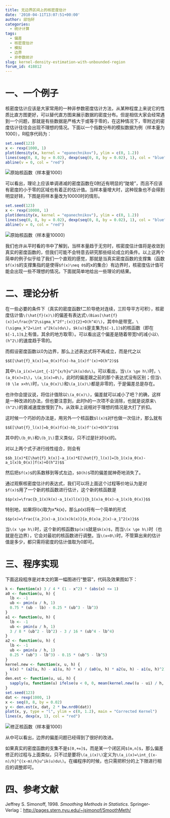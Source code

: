 ```yaml
---
title: 无边界区间上的核密度估计
date: '2010-04-11T13:07:51+00:00'
author: 邱怡轩
categories:
  - 统计计算
tags:
  - 偏差
  - 核密度估计
  - 模拟
  - 边界
  - 非参数统计
slug: kernel-density-estimation-with-unbounded-region
forum_id: 418812
---
```


# 一、一个例子

核密度估计应该是大家常用的一种非参数密度估计方法，从某种程度上来说它的性质比直方图更好，可以替代直方图来展示数据的密度分布。但是相信大家会经常遇到一个问题，那就是有些数据是严格大于或等于零的，在这种情况下，零附近的密度估计往往会出现不理想的情况。下面以一个指数分布的模拟数据为例（样本量为1000），R程序代码为：

```r
set.seed(123)
x <- rexp(1000, 1)
plot(density(x, kernel = "epanechnikov"), ylim = c(0, 1.2))
lines(seq(0, 8, by = 0.02), dexp(seq(0, 8, by = 0.02), 1), col = "blue")
abline(v = 0, col = "red")
```

![原始核函数（样本量1000）](https://uploads.cosx.org/2010/04/kde_original_kernel_n1000.png)

可以看出，理论上应该单调递减的密度函数在0附近有明显的“陡坡”，而且不应该有密度的小于零的区域也有着正的估计值。当样本量增大时，这种现象也不会得到明显好转，下图是将样本量改为10000时的情形。

```r
set.seed(123)
x <- rexp(10000, 1)
plot(density(x, kernel = "epanechnikov"), ylim = c(0, 1.2))
lines(seq(0, 8, by = 0.02), dexp(seq(0, 8, by = 0.02), 1), col = "blue")
abline(v = 0, col = "red")
```

![原始核函数（样本量10000）](https://uploads.cosx.org/2010/04/kde_original_kernel_n10000.png)

我们也许从平时看的书中了解到，当样本量趋于无穷时，核密度估计值将是收敛到真实的密度函数的，但我们可能不会特意去研究那些结论成立的条件。以上这两个简单的例子似乎给了我们一个直观的感觉，那就是当真实密度函数的支撑集（函数`$f(x)$`的支撑集指的是使得`$f(x)\neq 0$`的x的集合）有边界时，核密度估计值可能会出现一些不理想的情况。下面就简单地给出一些理论的结果。

# 二、理论分析

在一些必要的条件下（真实的密度函数f二阶导绝对连续，三阶导平方可积），核密度估计值`\(\hat{f}(x)\)`的偏差有表达式`\(Bias[\hat{f}(x)]=\frac{h^2\sigma_k^2f";(x)}{2}+O(h^4)\)`，其中h是带宽，`\(\sigma_k^2=\int u^2k(u)du\)`，`$k(u)$`是支集为`$[-1,1]$`的核函数（即在`$[-1,1]$`上有值，其余的地方取零）。可以看出这个偏差是随着带宽h的减小以`\(h^2\)`的速度趋于零的。

而假设密度函数以0为边界，那么上述表达式将不再成立，而是代之以
  
`$$E[\hat{f}_k(x)]=a_0(x)f(x)-ha_1(x)f'(x)+O(h^2)$$`
  
其中`\(a_i(x)=\int_{-1}^{x/h}u^ik(u)du\)`。可以看出，当`\(x \ge h\)`时，`\(a_0(x)=1\)`，`\(a_1(x)=0\)`，此时的偏差跟之前的那个表达式没有区别；但当`\(0 \le x<h\)`时，`\(a_0(x)\)`和`\(a_1(x)\)`都是非零的，于是偏差总是存在。

也许你会提议说，将估计值除以`\(a_0(x)\)`，偏差就可以减小了吧？的确，这样是一种改进的办法，但也要注意到，此时h的一次项不会消除，也就是说原来`\(h^2\)`的衰减速度放慢到了h，从效率上说相对于理想的情况是大打了折扣。

这时候一个巧妙的办法是，用另外一个核函数`$l(x)$`对f也做一次估计，那么就有
  
`$$E[\hat{f}_l(x)]=b_0(x)f(x)-hb_1(x)f'(x)+O(h^2)$$`
  
其中的`\(b_0\)`和`\(b_1\)`意义类似，只不过是针对l(x)的。

对以上两个式子进行线性组合，则会有
  
`$$b_1(x)*E[\hat{f}_k(x)]-a_1(x)*E[\hat{f}_l(x)]=[b_1(x)a_0(x)-a_1(x)b_0(x)]f(x)+O(h^2)$$`
  
然后把`$f(x)$`的系数移到等式左边，`$O(h)$`项的偏差就神奇地消失了。

通过观察核密度估计的表达式，我们可以将上面这个过程等价地认为是对`$f(x)$`用了一个新的核函数进行估计，这个新的核函数是
  
`$$p(x)=\frac{b_1(x)k(x)-a_1(x)l(x)}{b_1(x)a_0(x)-a_1(x)b_0(x)}$$`

特别地，如果将l(x)取为x*k(x)，那么p(x)将有一个简单的形式
  
`$$p(x)=\frac{(a_2(x)-a_1(x)x)k(x)}{a_0(x)a_2(x)-a_1^2(x)}$$`

当`\(x \ge h\)`时，这个新的核函数`$p(x)$`就是`$k(x)$`，而当`\(x \ge h\)`时（也就是在边界），它会对最初的核函数进行调整。当`\(x<0\)`时，不管算出来的估计值是多少，都只需将密度的估计值取为0即可。

# 三、程序实现

下面这段程序是对本文的第一幅图进行“整容”，代码及效果图如下：

```r
k <- function(x) 3 / 4 * (1 - x^2) * (abs(x) <= 1)
a0 <- function(u, h) {
  lb <- -1
  ub <- pmin(u / h, 1)
  0.75 * (ub - lb) - 0.25 * (ub^3 - lb^3)
}
a1 <- function(u, h) {
  lb <- -1
  ub <- pmin(u / h, 1)
  3 / 8 * (ub^2 - lb^2) - 3 / 16 * (ub^4 - lb^4)
}
a2 <- function(u, h) {
  lb <- -1
  ub <- pmin(u / h, 1)
  0.25 * (ub^3 - lb^3) - 0.15 * (ub^5 - lb^5)
}
kernel.new <- function(x, u, h) {
  k(x) * (a2(u, h) - a1(u, h) * x) / (a0(u, h) * a2(u, h) - a1(u, h)^2)
}
den.est <- function(u, ui, h) {
  sapply(u, function(u) ifelse(u < 0, 0, mean(kernel.new((u - ui) / h, u, h)) / h))
}
set.seed(123)
dat <- rexp(1000, 1)
x <- seq(0, 8, by = 0.02)
y <- den.est(x, dat, 2 * bw.nrd0(dat))
plot(x, y, type = "l", ylim = c(0, 1.2), main = "Corrected Kernel")
lines(x, dexp(x, 1), col = "red")
```

![修正核函数（样本量1000）](https://uploads.cosx.org/2010/04/kde_corrected_kernel_n1000.png)

从中可以看出，边界的偏差问题已经得到了很好的改进。

如果真实的密度函数的支集不是`$[0,+∞]$`，而是某一个闭区间`$[m,n]$`，那么偏差修正的过程与上面类似，只不过是要将`\(a_i(x)\)`定义为`\(a_i(x)=\int_{(x-n)/h}^{(x-m)/h}u^ik(u)du\)`。在编程序的时候，也只需把积分的上下限进行相应的调整即可。

# 四、参考文献

Jeffrey S. Simonoff, 1998. _Smoothing Methods in Statistics_. Springer-Verlag：<http://pages.stern.nyu.edu/~jsimonof/SmoothMeth/>
